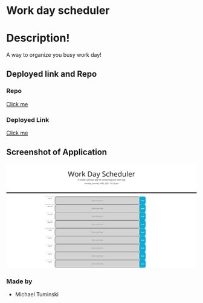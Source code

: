 # Work day scheduler

# Description!

A way to organize you busy work day! 


## Deployed link and Repo

### Repo
[Click me](https://github.com/Tuminski/Work-day-scheduler) 

### Deployed Link

[Click me](https://tuminski.github.io/Work-day-scheduler/) 


## Screenshot of Application 

![screenshot](fullscreen.PNG)

### Made by

* Michael Tuminski
